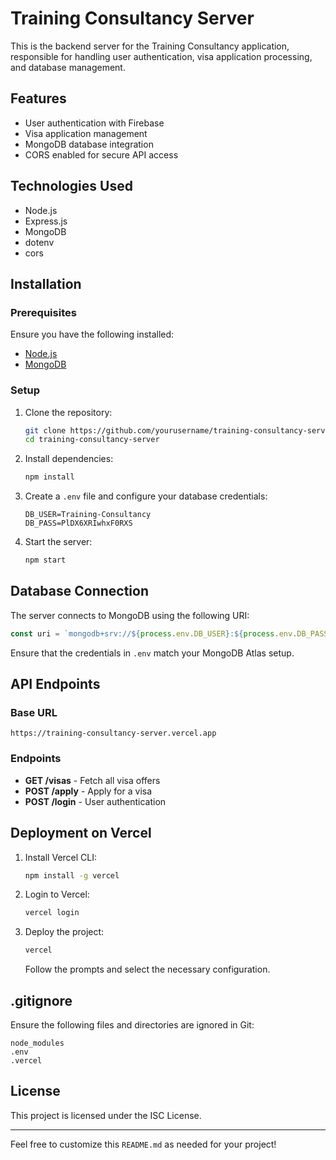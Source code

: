# Training Consultancy Server

This is the backend server for the Training Consultancy application, responsible for handling user authentication, visa application processing, and database management.

## Features
- User authentication with Firebase
- Visa application management
- MongoDB database integration
- CORS enabled for secure API access

## Technologies Used
- Node.js
- Express.js
- MongoDB
- dotenv
- cors

## Installation

### Prerequisites
Ensure you have the following installed:
- [Node.js](https://nodejs.org/)
- [MongoDB](https://www.mongodb.com/)

### Setup
1. Clone the repository:
   ```sh
   git clone https://github.com/yourusername/training-consultancy-server.git
   cd training-consultancy-server
   ```

2. Install dependencies:
   ```sh
   npm install
   ```

3. Create a `.env` file and configure your database credentials:
   ```env
   DB_USER=Training-Consultancy
   DB_PASS=PlDX6XRIwhxF0RXS
   ```

4. Start the server:
   ```sh
   npm start
   ```

## Database Connection
The server connects to MongoDB using the following URI:
```js
const uri = `mongodb+srv://${process.env.DB_USER}:${process.env.DB_PASS}@cluster0.16q5u.mongodb.net/?retryWrites=true&w=majority&appName=Cluster0`;
```
Ensure that the credentials in `.env` match your MongoDB Atlas setup.

## API Endpoints

### Base URL
```
https://training-consultancy-server.vercel.app
```

### Endpoints
- **GET /visas** - Fetch all visa offers
- **POST /apply** - Apply for a visa
- **POST /login** - User authentication

## Deployment on Vercel

1. Install Vercel CLI:
   ```sh
   npm install -g vercel
   ```

2. Login to Vercel:
   ```sh
   vercel login
   ```

3. Deploy the project:
   ```sh
   vercel
   ```
   Follow the prompts and select the necessary configuration.

## .gitignore
Ensure the following files and directories are ignored in Git:
```
node_modules
.env
.vercel
```

## License
This project is licensed under the ISC License.

---
Feel free to customize this `README.md` as needed for your project!

